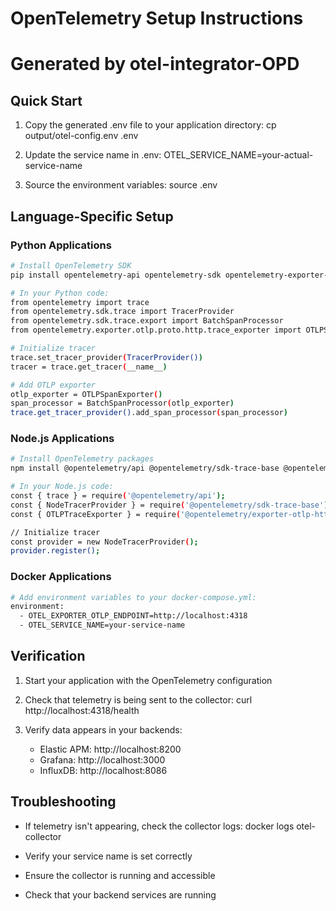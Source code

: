# OpenTelemetry Setup Instructions
# Generated by otel-integrator-OPD

## Quick Start

1. Copy the generated .env file to your application directory:
   cp output/otel-config.env .env

2. Update the service name in .env:
   OTEL_SERVICE_NAME=your-actual-service-name

3. Source the environment variables:
   source .env

## Language-Specific Setup


### Python Applications
```bash
# Install OpenTelemetry SDK
pip install opentelemetry-api opentelemetry-sdk opentelemetry-exporter-otlp

# In your Python code:
from opentelemetry import trace
from opentelemetry.sdk.trace import TracerProvider
from opentelemetry.sdk.trace.export import BatchSpanProcessor
from opentelemetry.exporter.otlp.proto.http.trace_exporter import OTLPSpanExporter

# Initialize tracer
trace.set_tracer_provider(TracerProvider())
tracer = trace.get_tracer(__name__)

# Add OTLP exporter
otlp_exporter = OTLPSpanExporter()
span_processor = BatchSpanProcessor(otlp_exporter)
trace.get_tracer_provider().add_span_processor(span_processor)
```

### Node.js Applications
```bash
# Install OpenTelemetry packages
npm install @opentelemetry/api @opentelemetry/sdk-trace-base @opentelemetry/exporter-otlp-http

# In your Node.js code:
const { trace } = require('@opentelemetry/api');
const { NodeTracerProvider } = require('@opentelemetry/sdk-trace-base');
const { OTLPTraceExporter } = require('@opentelemetry/exporter-otlp-http');

// Initialize tracer
const provider = new NodeTracerProvider();
provider.register();
```

### Docker Applications
```bash
# Add environment variables to your docker-compose.yml:
environment:
  - OTEL_EXPORTER_OTLP_ENDPOINT=http://localhost:4318
  - OTEL_SERVICE_NAME=your-service-name
```

## Verification

1. Start your application with the OpenTelemetry configuration
2. Check that telemetry is being sent to the collector:
   curl http://localhost:4318/health

3. Verify data appears in your backends:
   - Elastic APM: http://localhost:8200
   - Grafana: http://localhost:3000
   - InfluxDB: http://localhost:8086

## Troubleshooting

- If telemetry isn't appearing, check the collector logs:
  docker logs otel-collector

- Verify your service name is set correctly
- Ensure the collector is running and accessible
- Check that your backend services are running
